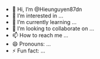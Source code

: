 - 👋 Hi, I’m @Hieunguyen87dn
- 👀 I’m interested in ...
- 🌱 I’m currently learning ...
- 💞️ I’m looking to collaborate on ...
- 📫 How to reach me ...
- 😄 Pronouns: ...
- ⚡ Fun fact: ...

<!---
Hieunguyen87dn/Hieunguyen87dn is a ✨ special ✨ repository because its `README.md` (this file) appears on your GitHub profile.
You can click the Preview link to take a look at your changes.
--->
